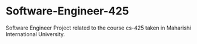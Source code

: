 # Software-Engineer-425
Software Engineer Project related to the course cs-425 taken in Maharishi International University.
